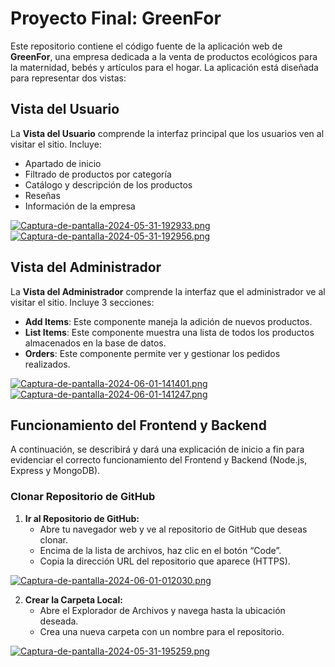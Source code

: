 # Proyecto Final: GreenFor

Este repositorio contiene el código fuente de la aplicación web de **GreenFor**, una empresa dedicada a la venta de productos ecológicos para la maternidad, bebés y artículos para el hogar. La aplicación está diseñada para representar dos vistas:

## Vista del Usuario
La **Vista del Usuario** comprende la interfaz principal que los usuarios ven al visitar el sitio. Incluye:
- Apartado de inicio
- Filtrado de productos por categoría
- Catálogo y descripción de los productos
- Reseñas
- Información de la empresa

[![Captura-de-pantalla-2024-05-31-192933.png](https://i.postimg.cc/HWV2vmHs/Captura-de-pantalla-2024-05-31-192933.png)](https://postimg.cc/NLvmLW5W)
[![Captura-de-pantalla-2024-05-31-192956.png](https://i.postimg.cc/FsG0hnhn/Captura-de-pantalla-2024-05-31-192956.png)](https://postimg.cc/XpGr8LGw)

## Vista del Administrador
La **Vista del Administrador** comprende la interfaz que el administrador ve al visitar el sitio. Incluye 3 secciones:
- **Add Items**: Este componente maneja la adición de nuevos productos.
- **List Items**: Este componente muestra una lista de todos los productos almacenados en la base de datos.
- **Orders**: Este componente permite ver y gestionar los pedidos realizados.

[![Captura-de-pantalla-2024-06-01-141401.png](https://i.postimg.cc/HnCWLsVm/Captura-de-pantalla-2024-06-01-141401.png)](https://postimg.cc/zb0YtNC2)
[![Captura-de-pantalla-2024-06-01-141247.png](https://i.postimg.cc/PJzXvsww/Captura-de-pantalla-2024-06-01-141247.png)](https://postimg.cc/n9rbNWTF)

## Funcionamiento del Frontend y Backend
A continuación, se describirá y dará una explicación de inicio a fin para evidenciar el correcto funcionamiento del Frontend y Backend (Node.js, Express y MongoDB).

### Clonar Repositorio de GitHub
1. **Ir al Repositorio de GitHub:**
   - Abre tu navegador web y ve al repositorio de GitHub que deseas clonar.
   - Encima de la lista de archivos, haz clic en el botón “Code”.
   - Copia la dirección URL del repositorio que aparece (HTTPS).

[![Captura-de-pantalla-2024-06-01-012030.png](https://i.postimg.cc/J06tCjMG/Captura-de-pantalla-2024-06-01-012030.png)](https://postimg.cc/9w9cGR4h)

2. **Crear la Carpeta Local:**
   - Abre el Explorador de Archivos y navega hasta la ubicación deseada.
   - Crea una nueva carpeta con un nombre para el repositorio.

[![Captura-de-pantalla-2024-05-31-195259.png](https://i.postimg.cc/Y0p8sBCt/Captura-de-pantalla-2024-05-31-195259.png)](https://postimg.cc/S2vWn59P) 
